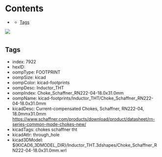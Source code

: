 



Contents
========

* [](#)
	* [Tags](#tags)
  
![][im]
# 

## Tags

- index: 7922
- hexID: 
- oompType: FOOTPRINT
- oompSize: kicad
- oompColor: kicad-footprints
- oompDesc: Inductor_THT
- oompIndex: Choke_Schaffner_RN222-04-18.0x31.0mm
- oompName: kicad-footprints/Inductor_THT/Choke_Schaffner_RN222-04-18.0x31.0mm
- kicadDesc: Current-compensated Chokes, Schaffner, RN222-04, 18.0mmx31.0mm https://www.schaffner.com/products/download/product/datasheet/rn-series-common-mode-chokes-new/
- kicadTags: chokes schaffner tht
- kicadAttr: through_hole
- kicad3DModel: ${KICAD6_3DMODEL_DIR}/Inductor_THT.3dshapes/Choke_Schaffner_RN222-04-18.0x31.0mm.wrl



[im]: image.png
